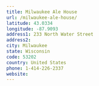 ```yaml
---
title: Milwaukee Ale House
url: /milwaukee-ale-house/
latitude: 43.0334
longitude: -87.9093
address1: 233 North Water Street
address2: 
city: Milwaukee
state: Wisconsin
code: 53202
country: United States
phone: 1-414-226-2337
website: 
---
```


